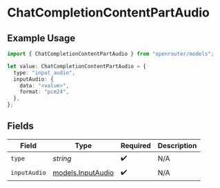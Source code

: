 # ChatCompletionContentPartAudio

## Example Usage

```typescript
import { ChatCompletionContentPartAudio } from "openrouter/models";

let value: ChatCompletionContentPartAudio = {
  type: "input_audio",
  inputAudio: {
    data: "<value>",
    format: "pcm24",
  },
};
```

## Fields

| Field                                        | Type                                         | Required                                     | Description                                  |
| -------------------------------------------- | -------------------------------------------- | -------------------------------------------- | -------------------------------------------- |
| `type`                                       | *string*                                     | :heavy_check_mark:                           | N/A                                          |
| `inputAudio`                                 | [models.InputAudio](../models/inputaudio.md) | :heavy_check_mark:                           | N/A                                          |